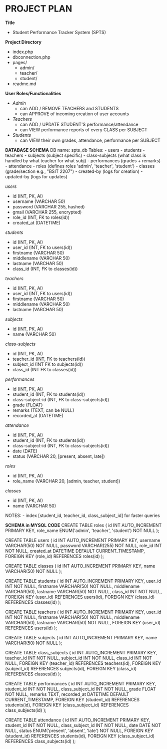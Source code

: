 # PROJECT PLAN

**Title**
- Student Performance Tracker System (SPTS)

**Project Directory**
- index.php
- dbconnection.php
- pages/
	- admin/
	- teacher/
	- student/
- readme.md


**User Roles/Functionalities**
- *Admin*
	- can ADD / REMOVE TEACHERS and STUDENTS
	- can APPROVE of incoming creation of user accounts
- *Teachers*
	- can ADD / UPDATE STUDENT'S performance/attendance
	- can VIEW performance reports of every CLASS per SUBJECT
- *Students*
	- can VIEW their own grades, attendance, performance per SUBJECT

	
**DATABASE SCHEMA**
DB name: spts\_db
Tables:
	- users
	- students
	- teachers
	- subjects (subject specific)
	- class-subjects (what class is handled by what teacher for what subj)
	- performances (grades + remarks)
	- attendance
	- roles (defines roles 'admin', 'teacher', 'student')
	- classes (grade/section e.g., "BSIT 2207")
	- created-by (logs for creation)
	- updated-by (logs for updates)

*users*
- id (INT, PK, AI)
- username (VARCHAR 50)
- password (VARCHAR 255, hashed)
- gmail (VARCHAR 255, encrypted)
- role\_id (INT, FK to roles(id))
- created\_at (DATETIME)

*students*
- id (INT, PK, AI)
- user\_id (INT, FK to users(id))
- firstname (VARCHAR 50)
- middlename (VARCHAR 50)
- lastname (VARCHAR 50)
- class\_id (INT, FK to classes(id))

*teachers*
- id (INT, PK, AI)
- user\_id (INT, FK to users(id))
- firstname (VARCHAR 50)
- middlename (VARCHAR 50)
- lastname (VARCHAR 50)

*subjects*
- id (INT, PK, AI)
- name (VARCHAR 50)

*class-subjects*
- id (INT, PK, AI)
- teacher\_id (INT, FK to teachers(id))
- subject\_id (INT FK to subjects(id))
- class\_id (INT FK to classes(id))

*performances*
- id (INT, PK, AI)
- student\_id (INT, FK to students(id))
- class-subject-id (INT, FK to class-subjects(id))
- grade (FLOAT)
- remarks (TEXT, can be NULL)
- recorded\_at (DATETIME)

*attendance*
- id (INT, PK, AI)
- student\_id (INT, FK to students(id))
- class-subject-id (INT, FK to class-subjects(id))
- date (DATE)
- status (VARCHAR 20, [present, absent, late])

*roles*
- id (INT, PK, AI)
- role\_name (VARCHAR 20, [admin, teacher, student])

*classes*
- id (INT, PK, AI)
- name (VARCHAR 50)


NOTES:
	- index [student\_id, teacher\_id, class\_subject\_id] for faster queries


**SCHEMA in MYSQL CODE**
CREATE TABLE roles (
    id INT AUTO_INCREMENT PRIMARY KEY,
    role_name ENUM('admin', 'teacher', 'student') NOT NULL
);

CREATE TABLE users (
    id INT AUTO_INCREMENT PRIMARY KEY,
    username VARCHAR(50) NOT NULL,
    password VARCHAR(255) NOT NULL,
    role_id INT NOT NULL,
    created_at DATETIME DEFAULT CURRENT_TIMESTAMP,
    FOREIGN KEY (role_id) REFERENCES roles(id)
);

CREATE TABLE classes (
    id INT AUTO_INCREMENT PRIMARY KEY,
    name VARCHAR(50) NOT NULL
);

CREATE TABLE students (
    id INT AUTO_INCREMENT PRIMARY KEY,
    user_id INT NOT NULL,
    firstname VARCHAR(50) NOT NULL,
    middlename VARCHAR(50),
    lastname VARCHAR(50) NOT NULL,
    class_id INT NOT NULL,
    FOREIGN KEY (user_id) REFERENCES users(id),
    FOREIGN KEY (class_id) REFERENCES classes(id)
);

CREATE TABLE teachers (
    id INT AUTO_INCREMENT PRIMARY KEY,
    user_id INT NOT NULL,
    firstname VARCHAR(50) NOT NULL,
    middlename VARCHAR(50),
    lastname VARCHAR(50) NOT NULL,
    FOREIGN KEY (user_id) REFERENCES users(id)
);

CREATE TABLE subjects (
    id INT AUTO_INCREMENT PRIMARY KEY,
    name VARCHAR(50) NOT NULL
);

CREATE TABLE class_subjects (
    id INT AUTO_INCREMENT PRIMARY KEY,
    teacher_id INT NOT NULL,
    subject_id INT NOT NULL,
    class_id INT NOT NULL,
    FOREIGN KEY (teacher_id) REFERENCES teachers(id),
    FOREIGN KEY (subject_id) REFERENCES subjects(id),
    FOREIGN KEY (class_id) REFERENCES classes(id)
);

CREATE TABLE performances (
    id INT AUTO_INCREMENT PRIMARY KEY,
    student_id INT NOT NULL,
    class_subject_id INT NOT NULL,
    grade FLOAT NOT NULL,
    remarks TEXT,
    recorded_at DATETIME DEFAULT CURRENT_TIMESTAMP,
    FOREIGN KEY (student_id) REFERENCES students(id),
    FOREIGN KEY (class_subject_id) REFERENCES class_subjects(id)
);

CREATE TABLE attendance (
    id INT AUTO_INCREMENT PRIMARY KEY,
    student_id INT NOT NULL,
    class_subject_id INT NOT NULL,
    date DATE NOT NULL,
    status ENUM('present', 'absent', 'late') NOT NULL,
    FOREIGN KEY (student_id) REFERENCES students(id),
    FOREIGN KEY (class_subject_id) REFERENCES class_subjects(id)
); 
